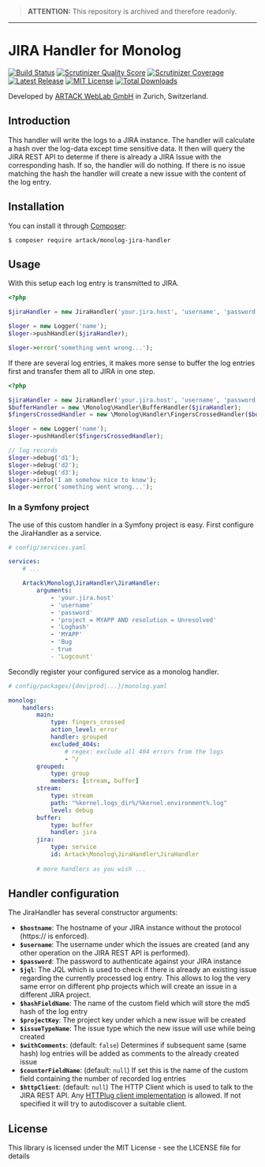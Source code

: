 > **ATTENTION:** This repository is archived and therefore readonly.

---

# JIRA Handler for Monolog

[![Build Status](https://img.shields.io/travis/ARTACK/monolog-jira-handler.svg?style=flat)](https://travis-ci.org/ARTACK/monolog-jira-handler)
[![Scrutinizer Quality Score](https://img.shields.io/scrutinizer/g/artack/monolog-jira-handler.svg?style=flat)](https://scrutinizer-ci.com/g/artack/monolog-jira-handler/)
[![Scrutinizer Coverage](https://img.shields.io/scrutinizer/coverage/g/artack/monolog-jira-handler.svg)](https://scrutinizer-ci.com/g/artack/monolog-jira-handler/)
[![Latest Release](https://img.shields.io/packagist/v/artack/monolog-jira-handler.svg)](https://packagist.org/packages/artack/monolog-jira-handler)
[![MIT License](https://img.shields.io/packagist/l/artack/monolog-jira-handler.svg)](http://opensource.org/licenses/MIT)
[![Total Downloads](https://img.shields.io/packagist/dt/artack/monolog-jira-handler.svg)](https://packagist.org/packages/artack/monolog-jira-handler)

Developed by [ARTACK WebLab GmbH](https://www.artack.ch) in Zurich, Switzerland.

## Introduction
This handler will write the logs to a JIRA instance. The handler will calculate a hash over the log-data except 
time sensitive data. It then will query the JIRA REST API to determe if there is already a JIRA Issue with the
corresponding hash. If so, the handler will do nothing. If there is no issue matching the hash the handler will 
create a new issue with the content of the log entry.

## Installation
You can install it through [Composer](https://getcomposer.org):

```shell
$ composer require artack/monolog-jira-handler
```

## Usage
With this setup each log entry is transmitted to JIRA. 
```php
<?php

$jiraHandler = new JiraHandler('your.jira.host', 'username', 'password', 'project = MYAPP AND resolution = Unresolved', 'Loghash', 'MYAPP', 'Bug', true, 'Logcount');

$loger = new Logger('name');
$loger->pushHandler($jiraHandler);

$loger->error('something went wrong...');
```

If there are several log entries, it makes more sense to buffer the log entries first and transfer them all to JIRA in one step.
```php
<?php

$jiraHandler = new JiraHandler('your.jira.host', 'username', 'password', 'project = MYAPP AND resolution = Unresolved', 'Loghash', 'MYAPP', 'Bug', true, 'Logcount');
$bufferHandler = new \Monolog\Handler\BufferHandler($jiraHandler);
$fingersCrossedHandler = new \Monolog\Handler\FingersCrossedHandler($bufferHandler);

$loger = new Logger('name');
$loger->pushHandler($fingersCrossedHandler);

// log records
$loger->debug('d1');
$loger->debug('d2');
$loger->debug('d3');
$loger->info('I am somehow nice to know');
$loger->error('something went wrong...');
```

### In a Symfony project
The use of this custom handler in a Symfony project is easy. First configure the JiraHandler as a service.
```yaml
# config/services.yaml

services:
    # ...

    Artack\Monolog\JiraHandler\JiraHandler:
        arguments:
            - 'your.jira.host'
            - 'username'
            - 'password'
            - 'project = MYAPP AND resolution = Unresolved'
            - 'Loghash'
            - 'MYAPP'
            - 'Bug
            - true
            - 'Logcount'
```

Secondly register your configured service as a monolog handler.
```yaml
# config/packages/{dev|prod|...}/monolog.yaml

monolog:
    handlers:
        main:
            type: fingers_crossed
            action_level: error
            handler: grouped
            excluded_404s:
                # regex: exclude all 404 errors from the logs
                - ^/
        grouped:
            type: group
            members: [stream, buffer]
        stream:
            type: stream
            path: "%kernel.logs_dir%/%kernel.environment%.log"
            level: debug
        buffer:
            type: buffer
            handler: jira
        jira:
            type: service
            id: Artack\Monolog\JiraHandler\JiraHandler
            
        # more handlers as you wish ...
```

## Handler configuration
The JiraHandler has several constructor arguments:
- **`$hostname`**: The hostname of your JIRA instance without the protocol (https:// is enforced).
- **`$username`**: The username under which the issues are created (and any other operation on the JIRA REST API is performed).
- **`$password`**: The password to authenticate against your JIRA instance
- **`$jql`**: The JQL which is used to check if there is already an existing issue regarding the currently processed log entry. This allows to log the very same error on different php projects which will create an issue in a different JIRA project.
- **`$hashFieldName`**: The name of the custom field which will store the md5 hash of the log entry
- **`$projectKey`**: The project key under which a new issue will be created
- **`$issueTypeName`**: The issue type which the new issue will use while being created
- **`$withComments`**: (default: `false`) Determines if subsequent same (same hash) log entries will be added as comments to the already created issue
- **`$counterFieldName`**: (default: `null`) If set this is the name of the custom field containing the number of recorded log entries
- **`$httpClient`**: (default: `null`) The HTTP Client which is used to talk to the JIRA REST API. Any [HTTPlug client implementation](https://packagist.org/providers/php-http/client-implementation) is allowed. If not specified it will try to autodiscover a suitable client.

## License
This library is licensed under the MIT License - see the LICENSE file for details
